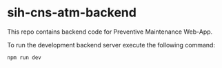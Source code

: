 # sih-cns-atm-backend
This repo contains backend code for Preventive Maintenance Web-App.

To run the development backend server execute the following command:

`npm run dev`
